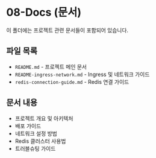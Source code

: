 # 08-Docs (문서)

이 폴더에는 프로젝트 관련 문서들이 포함되어 있습니다.

## 파일 목록

- `README.md` - 프로젝트 메인 문서
- `README-ingress-network.md` - Ingress 및 네트워크 가이드
- `redis-connection-guide.md` - Redis 연결 가이드

## 문서 내용

- 프로젝트 개요 및 아키텍처
- 배포 가이드
- 네트워크 설정 방법
- Redis 클러스터 사용법
- 트러블슈팅 가이드